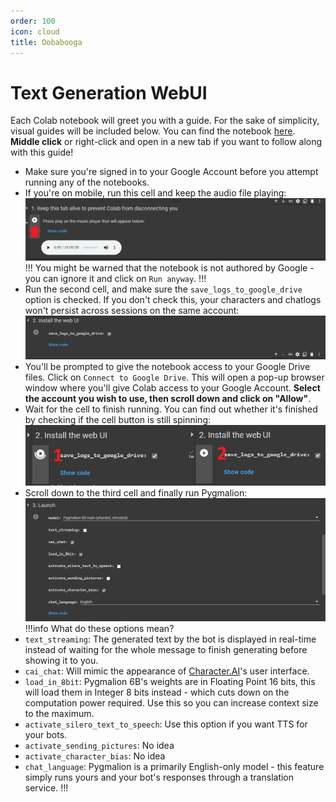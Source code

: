 ```yaml
---
order: 100
icon: cloud
title: Oobabooga
---
```


# Text Generation WebUI

Each Colab notebook will greet you with a guide. For the sake of simplicity, visual guides will be included below. You can find the notebook [here](https://colab.research.google.com/github/koboldai/KoboldAI-Client/blob/main/colab/GPU.ipynb). **Middle click** or right-click and open in a new tab if you want to follow along with this guide!

- Make sure you're signed in to your Google Account before you attempt running any of the notebooks.
- If you're on mobile, run this cell and keep the audio file playing:
![](/static/ooba-cloud.PNG)
!!!
You might be warned that the notebook is not authored by Google - you can ignore it and click on `Run anyway`.
!!!
- Run the second cell, and make sure the `save_logs_to_google_drive` option is checked. If you don't check this, your characters and chatlogs won't persist across sessions on the same account:
![](/static/ooba-cloud2.PNG)
- You'll be prompted to give the notebook access to your Google Drive files. Click on `Connect to Google Drive`. This will open a pop-up browser window where you'll give Colab access to your Google Account. **Select the account you wish to use, then scroll down and click on "Allow"**.
- Wait for the cell to finish running. You can find out whether it's finished by checking if the cell button is still spinning:
![](/static/ooba-cloud3.PNG)
- Scroll down to the third cell and finally run Pygmalion:
![](/static/ooba-cloud4.PNG)
!!!info What do these options mean?
- `text_streaming`: The generated text by the bot is displayed in real-time instead of waiting for the whole message to finish generating before showing it to you. 
- `cai_chat`: Will mimic the appearance of [Character.AI](beta.character.ai)'s user interface.
- `load_in_8bit`: Pygmalion 6B's weights are in Floating Point 16 bits, this will load them in Integer 8 bits instead - which cuts down on the computation power required. Use this so you can increase context size to the maximum.
- `activate_silero_text_to_speech`: Use this option if you want TTS for your bots.
- `activate_sending_pictures`: No idea
- `activate_character_bias`: No idea
- `chat_language`: Pygmalion is a primarily English-only model - this feature simply runs yours and your bot's responses through a translation service.
!!!